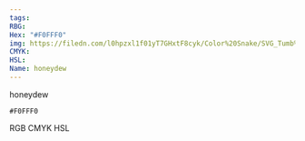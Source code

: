```yaml
---
tags:
RBG:
Hex: "#F0FFF0"
img: https://filedn.com/l0hpzxl1f01yT7GHxtF8cyk/Color%20Snake/SVG_Tumb%20Mass%20No%20Name/#F0FFF0.svg
CMYK:
HSL:
Name: honeydew
---
```

honeydew
```palette
#F0FFF0
```
RGB
CMYK
HSL